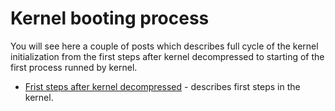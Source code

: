 # Kernel booting process

You will see here a couple of posts which describes full cycle of the kernel initialization from the first steps after kernel decompressed to starting of the first process runned by kernel.

* [Frist steps after kernel decompressed](https://github.com/0xAX/linux-insides/blob/master/Initialization/linux-initialization-1.md) - describes first steps in the kernel.
